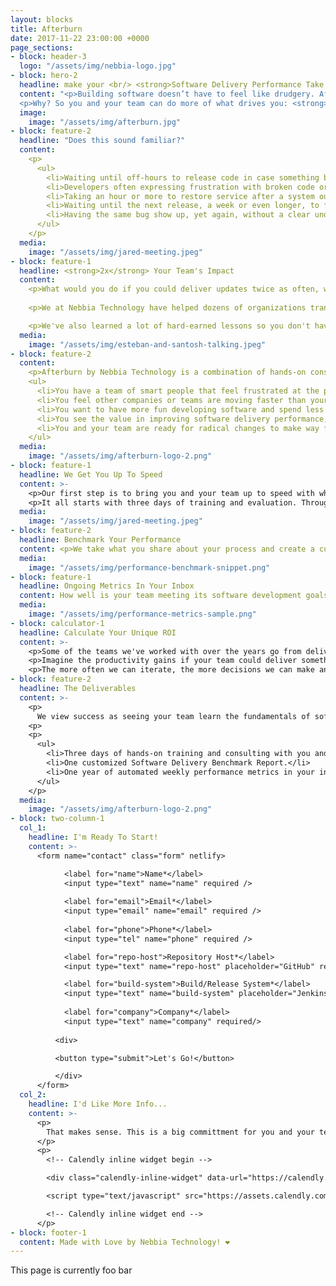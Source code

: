 ```yaml
---
layout: blocks
title: Afterburn
date: 2017-11-22 23:00:00 +0000
page_sections:
- block: header-3
  logo: "/assets/img/nebbia-logo.jpg"
- block: hero-2
  headline: make your <br/> <strong>Software Delivery Performance Take Off</strong>
  content: "<p>Building software doesn’t have to feel like drudgery. Afterburn by Nebbia Technology helps you benchmark your current state, measure your progress, help you make decisions about what to focus on next in your software development process.</p>
  <p>Why? So you and your team can do more of what drives you: <strong>building great software people love.</strong></p>"
  image:
    image: "/assets/img/afterburn.jpg"
- block: feature-2
  headline: "Does this sound familiar?"
  content:
    <p>
      <ul>
        <li>Waiting until off-hours to release code in case something breaks.</li>
        <li>Developers often expressing frustration with broken code or approval processes.</li>
        <li>Taking an hour or more to restore service after a system outage.</li>
        <li>Waiting until the next release, a week or even longer, to fix a bug.</li>
        <li>Having the same bug show up, yet again, without a clear understanding of why.</li>
      </ul>
    </p>
  media:
    image: "/assets/img/jared-meeting.jpeg"
- block: feature-1
  headline: <strong>2x</strong> Your Team's Impact
  content:
    <p>What would you do if you could deliver updates twice as often, with half as many mistakes?</p>
    
    <p>We at Nebbia Technology have helped dozens of organizations transform their software delivery processes over the past four years. We've helped teams more than 2x their delivery schedule, and because of that, they can experiment and change direction more than twice as much. We’re big on helping people take their software ideas and get them into production ASAP, whether that’s the first line of code or the millionth. We are developers and consultants that simply love seeing our clients move faster and do better.</p>

    <p>We've also learned a lot of hard-earned lessons so you don't have to. You've got your team and your customers to think about, and it's natural for focusing on the software delivery process to take a back seat sometimes. Let us help you supercharge your knowledge and get your team on the path toward elite software delivery performance.</p>
  media:
    image: "/assets/img/esteban-and-santosh-talking.jpeg"
- block: feature-2
  content:
    <p>Afterburn by Nebbia Technology is a combination of hands-on consulting time with your team, an inital performance benchmark, and automated ongoing insights delivered to your inbox you can use to drive the next decision. You should consider using this if:</p>
    <ul>
      <li>You have a team of smart people that feel frustrated at the pace of development.</li>
      <li>You feel other companies or teams are moving faster than yours.</li>
      <li>You want to have more fun developing software and spend less time fixing things.</li>
      <li>You see the value in improving software delivery performance, and don't want to waste time improving it.</li>  
      <li>You and your team are ready for radical changes to make way for huge benefits.</li>
    </ul>
  media:
    image: "/assets/img/afterburn-logo-2.png"
- block: feature-1
  headline: We Get You Up To Speed
  content: >-
    <p>Our first step is to bring you and your team up to speed with what we are measuring and why.</p>
    <p>It all starts with three days of training and evaluation. Throughout this time, we will work with your team to understand the specific pain points they are facing in software delivery and train the whole team on what works, what doesn't, and why.</p>
  media:
    image: "/assets/img/jared-meeting.jpeg"
- block: feature-2
  headline: Benchmark Your Performance
  content: <p>We take what you share about your process and create a customized software delivery performance benchmark for your team. From this benchmark, you find out not only what areas to focus on first, you understand how you stack up against other teams.</p>
  media:
    image: "/assets/img/performance-benchmark-snippet.png"
- block: feature-1
  headline: Ongoing Metrics In Your Inbox
  content: How well is your team meeting its software development goals? We send you a weekly diagnostics report that breaks down how your team is doing across key research-backed metrics that are strongly correlated with not only software delivery performance, but organizational performance as well.
  media:
    image: "/assets/img/performance-metrics-sample.png"
- block: calculator-1
  headline: Calculate Your Unique ROI
  content: >-
    <p>Some of the teams we've worked with over the years go from delivering to production once every 2-3 months to once every 2-3 days. That change didn't happen overnight, and how quickly teams teams adopt software performance delivery strategies differs. Although change can be painful, the results are well worth it.</p>
    <p>Imagine the productivity gains if your team could deliver something new every day.</p>
    <p>The more often we can iterate, the more decisions we can make and the less risk there is in each one. The idea is to course correct faster and with better information. Although we may not be able to improve your delivery performance by 10x in the first year, it <i>is</i> a completely reasonable assumption that we can help you improve your software delivery performance by <i>at least</i> 10%.</p>
- block: feature-2
  headline: The Deliverables
  content: >-
    <p>
      We view success as seeing your team learn the fundamentals of software delivery excellence, making sure they understand how to get there, and being confident that they know where to find the resources to help them along the way. Specifically, what we deliver to make that happen:
    <p>
    <p>
      <ul>
        <li>Three days of hands-on training and consulting with you and your team.</li>
        <li>One customized Software Delivery Benchmark Report.</li>
        <li>One year of automated weekly performance metrics in your inbox.</li>
      </ul>
    </p>
  media:
    image: "/assets/img/afterburn-logo-2.png"
- block: two-column-1
  col_1:
    headline: I'm Ready To Start!
    content: >-
      <form name="contact" class="form" netlify>

            <label for="name">Name*</label>          
            <input type="text" name="name" required />
  
            <label for="email">Email*</label>
            <input type="email" name="email" required />
     
            <label for="phone">Phone*</label>
            <input type="tel" name="phone" required />

            <label for="repo-host">Repository Host*</label>
            <input type="text" name="repo-host" placeholder="GitHub" required />

            <label for="build-system">Build/Release System*</label>
            <input type="text" name="build-system" placeholder="Jenkins" required />
    
            <label for="company">Company*</label>
            <input type="text" name="company" required/>
          
          <div>

          <button type="submit">Let's Go!</button>

          </div>
      </form>
  col_2:
    headline: I'd Like More Info...
    content: >-
      <p>
        That makes sense. This is a big committment for you and your team. Get 15 minutes with us and get your questions answered!
      </p>
      <p>
        <!-- Calendly inline widget begin -->

        <div class="calendly-inline-widget" data-url="https://calendly.com/chelsea-nebbia-tech" style="min-width:320px;height:580px;"></div>

        <script type="text/javascript" src="https://assets.calendly.com/assets/external/widget.js"></script>

        <!-- Calendly inline widget end -->
      </p>
- block: footer-1
  content: Made with Love by Nebbia Technology! ❤︎
---
```


This page is currently foo bar
